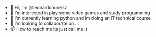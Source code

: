 - 👋 Hi, I’m @leonardonunesz
- 👀 I’m interested in play some video games and study programming 
- 🌱 I’m currently learning python and im doing an IT technical course
- 💞️ I’m looking to collaborate on ...
- 📫 How to reach me its just call me :)

<!---
leonardonunesz/leonardonunesz is a ✨ special ✨ repository because its `README.md` (this file) appears on your GitHub profile.
You can click the Preview link to take a look at your changes.
--->
